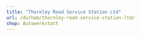 ```yaml
---
title: "Thornley Road Service Station Ltd"
url: /durham/thornley-road-service-station-ltd/
shop: Autowerkstatt
---
```


